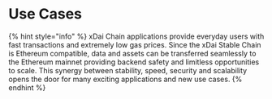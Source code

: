 # Use Cases

{% hint style="info" %}
xDai Chain applications provide everyday users with fast transactions and extremely low gas prices. Since the xDai Stable Chain is Ethereum compatible, data and assets can be transferred seamlessly to the Ethereum mainnet providing backend safety and limitless opportunities to scale. This synergy between stability, speed, security and scalability opens the door for many exciting applications and new use cases.
{% endhint %}



